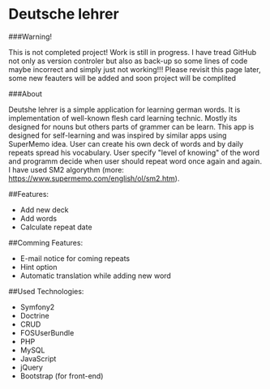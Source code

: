 # Deutsche lehrer

###Warning!

This is not completed project! Work is still in progress. I have tread GitHub not only as version controler but also as back-up so some lines of code maybe incorrect and simply just not working!!! Please revisit this page later, some new feauters will be added and soon project will be complited

###About

Deutshe lehrer is a simple application for learning german words. It is implementation of well-known flesh card learning technic. Mostly its designed for nouns but others parts of grammer can be learn. This app is designed for self-learning and was inspired by similar apps using SuperMemo idea. User can create his own deck of words and by daily repeats spread his vocabulary. User specify "level of knowing" of the word and programm decide when user should repeat word once again and again. I have used SM2 algorythm (more: https://www.supermemo.com/english/ol/sm2.htm).

##Features:
* Add new deck 
* Add words
* Calculate repeat date

##Comming Features:
* E-mail notice for coming repeats
* Hint option
* Automatic translation while adding new word 

##Used Technologies:
* Symfony2
* Doctrine
* CRUD
* FOSUserBundle
* PHP
* MySQL
* JavaScript
* jQuery
* Bootstrap (for front-end)

